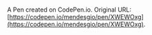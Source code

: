 # 

A Pen created on CodePen.io. Original URL: [https://codepen.io/mendesgio/pen/XWEWOxg](https://codepen.io/mendesgio/pen/XWEWOxg).

